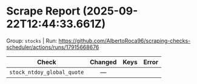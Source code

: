 # Scrape Report (2025-09-22T12:44:33.661Z)

Group: `stocks`  |  Run: https://github.com/AlbertoRoca96/scraping-checks-scheduler/actions/runs/17915668676

| Check | Changed | Keys | Error |
|---|:---:|:--|:--|
| `stock_ntdoy_global_quote` | — |  |  |
